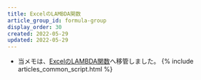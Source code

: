 ```yaml
---
title: ExcelのLAMBDA関数
article_group_id: formula-group
display_order: 30
created: 2022-05-29
updated: 2022-05-29
---
```

- 当メモは、[ExcelのLAMBDA関数](https://thinktwice.tech/it/excel/lambda_function_in_excel/)へ移管しました。
{% include articles_common_script.html %}
